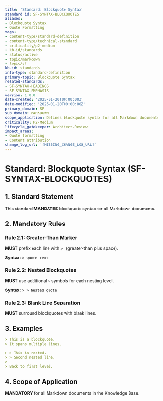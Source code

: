 ```yaml
---
title: 'Standard: Blockquote Syntax'
standard_id: SF-SYNTAX-BLOCKQUOTES
aliases:
- Blockquote Syntax
- Quote Formatting
tags:
- content-type/standard-definition
- content-type/technical-standard
- criticality/p2-medium
- kb-id/standards
- status/active
- topic/markdown
- topic/sf
kb-id: standards
info-type: standard-definition
primary-topic: Blockquote Syntax
related-standards:
- SF-SYNTAX-HEADINGS
- SF-SYNTAX-EMPHASIS
version: 1.0.0
date-created: '2025-01-20T00:00:00Z'
date-modified: '2025-01-20T00:00:00Z'
primary_domain: SF
sub_domain: MARKDOWN
scope_application: Defines blockquote syntax for all Markdown documents.
criticality: P2-Medium
lifecycle_gatekeeper: Architect-Review
impact_areas:
- Quote formatting
- Content attribution
change_log_url: '[MISSING_CHANGE_LOG_URL]'
---
```

# Standard: Blockquote Syntax (SF-SYNTAX-BLOCKQUOTES)

## 1. Standard Statement

This standard **MANDATES** blockquote syntax for all Markdown documents.

## 2. Mandatory Rules

### Rule 2.1: Greater-Than Marker
**MUST** prefix each line with `> ` (greater-than plus space).

**Syntax:** `> Quote text`

### Rule 2.2: Nested Blockquotes
**MUST** use additional `>` symbols for each nesting level.

**Syntax:** `> > Nested quote`

### Rule 2.3: Blank Line Separation
**MUST** surround blockquotes with blank lines.

## 3. Examples

```markdown
> This is a blockquote.
> It spans multiple lines.

> > This is nested.
> > Second nested line.
>
> Back to first level.
```

## 4. Scope of Application

**MANDATORY** for all Markdown documents in the Knowledge Base. 